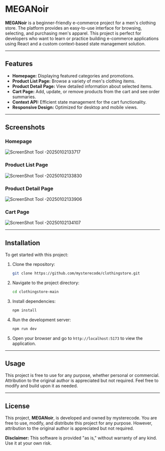 # MEGANoir

**MEGANoir** is a beginner-friendly e-commerce project for a men's clothing store. The platform provides an easy-to-use interface for browsing, selecting, and purchasing men's apparel. This project is perfect for developers who want to learn or practice building e-commerce applications using React and a custom context-based state management solution.

---

## Features

- **Homepage:** Displaying featured categories and promotions.
- **Product List Page:** Browse a variety of men's clothing items.
- **Product Detail Page:** View detailed information about selected items.
- **Cart Page:** Add, update, or remove products from the cart and see order summaries.
- **Context API:** Efficient state management for the cart functionality.
- **Responsive Design:** Optimized for desktop and mobile views.

---

## Screenshots

### Homepage
![ScreenShot Tool -20250102133717](https://github.com/user-attachments/assets/1893735a-1386-4c93-ba4f-1b628cd9197f)

### Product List Page
![ScreenShot Tool -20250102133830](https://github.com/user-attachments/assets/97de790b-21e5-46eb-a4f4-71f9614aa668)

### Product Detail Page
![ScreenShot Tool -20250102133906](https://github.com/user-attachments/assets/ca320496-e4e0-429c-9bb6-4f487be4d1f7)

### Cart Page
![ScreenShot Tool -20250102134107](https://github.com/user-attachments/assets/6fae3b1c-e839-4bf6-aedd-ae074bbb88f1)


---

## Installation

To get started with this project:

1. Clone the repository:
   ```bash
   git clone https://github.com/mysterecode/clothingstore.git
   ```

2. Navigate to the project directory:
   ```bash
   cd clothingstore-main
   ```

3. Install dependencies:
   ```bash
   npm install
   ```

4. Run the development server:
   ```bash
   npm run dev
   ```

5. Open your browser and go to `http://localhost:5173` to view the application.

---

## Usage

This project is free to use for any purpose, whether personal or commercial. Attribution to the original author is appreciated but not required. Feel free to modify and build upon it as needed.

---

## License

This project, **MEGANoir**, is developed and owned by mysterecode. You are free to use, modify, and distribute this project for any purpose. However, attribution to the original author is appreciated but not required.

**Disclaimer:** This software is provided "as is," without warranty of any kind. Use it at your own risk.
